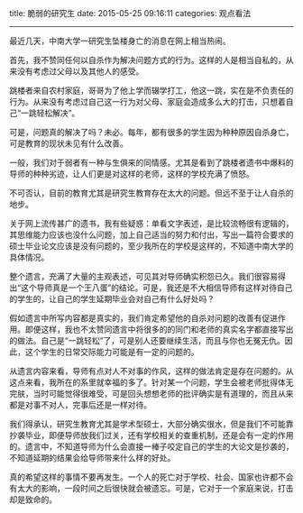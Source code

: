 title: 脆弱的研究生
date: 2015-05-25 09:16:11
categories: 观点看法

---

最近几天，中南大学一研究生坠楼身亡的消息在网上相当热闹。

<!--more-->

首先，我不赞同任何以自杀作为解决问题方式的行为。这样的人是相当自私的，从来没有考虑过父母以及其他人的感受。

跳楼者来自农村家庭，哥哥为了他上学而辍学打工，他这一跳，实在是不负责任的行为。从来没有考虑过自己这一行为对父母、家庭会造成多么大的打击，只想着自己“一跳轻松解决”。

可是，问题真的解决了吗？未必。每年，都有很多的学生因为种种原因自杀身亡，可是教育的现状未见有什么改善。

一般，我们对于弱者有一种与生俱来的同情感。尤其是看到了跳楼者遗书中爆料的导师的种种劣迹，让人们更是对这样的老师，这样的学校充满了愤怒。

不可否认，目前的教育尤其是研究生教育存在太大的问题。但远不至于让人自杀的地步。

关于网上流传甚广的遗书，我有些疑惑：单看文字表述，是比较流畅很有逻辑的，其思维能力应该也没什么问题，加上自己适当的努力和付出，写出一篇符合要求的硕士毕业论文应该是没有问题的，至少我所在的学校是这样的，不知道中南大学的具体情况。

整个遗言，充满了大量的主观表述，可见其对导师确实积怨已久。我们很容易得出“这个导师真是一个王八蛋”的结论。可是，我还是不大相信导师有这样对待自己的学生的，让自己的学生延期毕业会对自己有什么好处吗？

假如遗言中所写内容都是真实的，我们肯定希望他的自杀对问题的改善有促进作用。即便这样，我也不太赞同遗言中将很多的的同门和老师的真实名字都直接写出的做法。自己是“一跳轻松”了，可是别人还要继续生活，而且与你也无冤无仇。因此，这个学生的日常交际能力可能是有一定的问题的。



从遗言内容来看，导师有点对人不对事的作风，这样的做法肯定是存在问题的。从这点来看，我所在的系里就幸福的多了。针对某一个问题，学生会被老师批得体无完肤，当时可能觉得很难受，可是回头想想老师的批评确实是有道理的，而且从来都是对事不对人，完事后还是一样对待。

我们得承认，研究生教育尤其是学术型硕士，大部分确实很水，但是我们不可能靠抄袭毕业，即便导师放我们过关，还有学校相关的查重机制，还是会有一定的作用的。遗言中，不知道导师为什么会直接一棒子咬定自己的学生的大论文是抄袭的，不知道延期的结果会给导师带来什么样的好处。

真的希望这样的事情不要再发生。一个人的死亡对于学校、社会、国家也许都不会有太大的影响，一段时间之后很快就会被遗忘。可是，它对于一个家庭来说，打击却是致命的。



